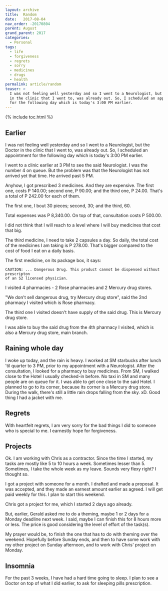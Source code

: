 ```yaml
---
layout: archive
title:  Random
date:   2017-08-04
nav_order: -20170804
parent: August
grand_parent: 2017
categories:
  - Personal
tags:
  - life
  - forgiveness
  - regrets
  - sorry
  - medicines
  - drugs
  - health
permalink: article/random
teaser: >
  I was not feeling well yesterday and so I went to a Neurologist, but the Doctor
  in the clinic that I went to, was already out. So, I scheduled an appointment
  for the following day which is today's 3:00 PM earlier.
---
```


{% include toc.html %}

## Earlier

I was not feeling well yesterday and so I went to a Neurologist, but the Doctor
in the clinic that I went to, was already out. So, I scheduled an appointment for
the following day which is today's 3:00 PM earlier.

I went to a clinic earlier at 3 PM to see the said Neurologist. I was the number
4 on queue. But the problem was that the Neurologist has not arrived yet that
time. He arrived past 5 PM.

Anyhow, I got prescribed 3 medicines. And they are expensive. The first one,
costs P 140.00; second one, P 90.00; and the third one, P 24.00. That's a total
of P 242.00 for each of them.

The first one, I bout 30 pieces; second, 30; and the third, 60.

Total expenses was P 8,340.00. On top of that, consultation costs P 500.00.

I did not think that I will reach to a level where I will buy medicines that
cost that big.

The third medicine, I need to take 2 capsules a day. So daily, the total cost of
the medicines I am taking is P 278.00. That's bigger compared to the cost of food
I eat on a daily basis.

The first medicine, on its package box, it says:

```
CAUTION: ... Dangerous Drug. This product cannot be dispensed without prescripton
of an S2 licensed physician.
```

I visited 4 pharmacies - 2 Rose pharmacies and 2 Mercury drug stores.

"We don't sell dangerous drug, try Mercury drug store", said the 2nd pharmacy I
visited which is Rose pharmacy.

The third one I visited doesn't have supply of the said drug. This is Mercury
drug store.

I was able to buy the said drug from the 4th pharmacy I visited, which is also
a Mercury drug store, main branch.

## Raining whole day

I woke up today, and the rain is heavy. I worked at SM starbucks after lunch 'til
quarter to 3 PM, prior to my appointment with a Neurologist.  After the
consultation, I looked for a pharmacy to buy medicines. From SM, I walked close
to the Hotel I usually checked-in before. No taxi in SM and many people are on
queue for it. I was able to get one close to the said Hotel. I planned to go to
its corner, because its corner is a Mercury drug store. During the walk, there's
still a little rain drops falling from the sky. xD. Good thing I had a jacket
with me.

## Regrets

With heartfelt regrets, I am very sorry for the bad things I did to someone who
is special to me. I earnestly hope for forgiveness.

## Projects

Ok. I am working with Chris as a contractor. Since the time I started, my tasks
are mostly like 5 to 10 hours a week. Sometimes lesser than 5. Sometimes, I take
the whole week as my leave. Sounds very flexy right? I thought so.

I got a project with someone for a month. I drafted and made a proposal. It was
accepted, and they made an earnest amount earlier as agreed. I will get paid
weekly for this. I plan to start this weekend.

Chris got a project for me, which I started 2 days ago already.

But, earlier, Gerald asked me to do a theming, maybe 1 or 2 days for a Monday
deadline next week. I said, maybe I can finish this for 8 hours more or less. The
price is good considering the level of effort of the task(s).

My prayer would be, to finish the one that has to do with theming over the
weekend. Hopefully before Sunday ends, and then to have some work with my other
project on Sunday afternoon, and to work with Chris' project on Monday.

## Insomnia

For the past 3 weeks, I have had a hard time going to sleep. I plan to see a
Doctor on top of what I did earlier, to ask for sleeping pills prescription.
